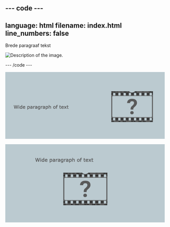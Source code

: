 ## --- code ---

language: html
filename: index.html
line_numbers: false
--------------------------------------------------------

<section class="wrap">
    <div class="wide">
        <p>Brede paragraaf tekst</p>
    </div>
    <img class="narrow" src="placeholder.png" alt="Description of the image.">
</section>

\--- /code ---

![Een breed tekstelement links van een smal afbeeldingselement.](images/wide-text-inline.png)

![Een breed tekstelement boven een smal afbeeldingselement.](images/wide-text-vertical.png)
